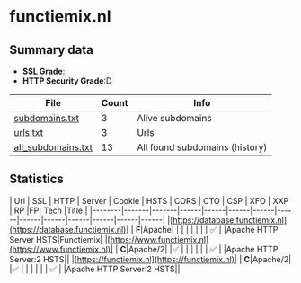 

# functiemix.nl
## Summary data


 - **SSL Grade**:
 - **HTTP Security Grade**:D


| File       | Count | Info |
|------------|-------|------|
|[subdomains.txt](/data/functiemix.nl/subdomains.txt)|3|Alive subdomains|
|[urls.txt](/data/functiemix.nl/urls.txt)|3|Urls|
|[all_subdomains.txt](/data/functiemix.nl/all_subdomains.txt)|13|All found subdomains (history)|


## Statistics


| Url | SSL | HTTP | Server | Cookie | HSTS | CORS | CTO | CSP | XFO | XXP | RP |FP| Tech |Title |
|--------|-------|-------|------|------|------|------|------|------|------|------|------|------|------|
|[https://database.functiemix.nl](https://database.functiemix.nl)| | **F**|Apache| | | | | | | | :white_check_mark: | |Apache HTTP Server HSTS|Functiemix|
|[https://www.functiemix.nl](https://www.functiemix.nl)| | **C**|Apache/2| |:white_check_mark: | | | | | | :white_check_mark: | |Apache HTTP Server:2 HSTS||
|[https://functiemix.nl](https://functiemix.nl)| | **C**|Apache/2| |:white_check_mark: | | | | | | :white_check_mark: | |Apache HTTP Server:2 HSTS||